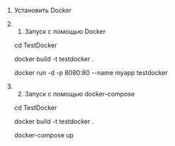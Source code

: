 1. Установить Docker

2. 1. Запуск с помощью Docker

   cd TestDocker

   docker build -t testdocker .

   docker run -d -p 8080:80 --name myapp testdocker

2. 2. Запуск с помощью docker-compose

   cd TestDocker

   docker build -t testdocker .

   docker-compose up